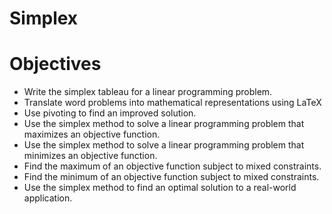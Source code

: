 # Simplex

# Objectives
* Write the simplex tableau for a linear programming problem.
* Translate word problems into mathematical representations using LaTeX
* Use pivoting to find an improved solution.
* Use the simplex method to solve a linear programming problem that maximizes an objective function.
* Use the simplex method to solve a linear programming problem that minimizes an objective function.
* Find the maximum of an objective function subject to mixed constraints.
* Find the minimum of an objective function subject to mixed constraints.
* Use the simplex method to find an optimal solution to a real-world application.
